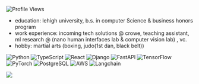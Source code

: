 ![Profile Views](https://komarev.com/ghpvc/?username=stanislavli3&color=blue&style=flat-square)

- education: lehigh university, b.s. in computer Science & business honors program
- work experience: incoming tech solutions @ crowe, teaching assistant, ml research @ (nano human interfaces lab & computer vision lab) , vc.
- hobby: martial arts (boxing, judo(1st dan, black belt))

![Python](https://img.shields.io/badge/-Python-3776AB?style=for-the-badge&logo=python&logoColor=white)
![TypeScript](https://img.shields.io/badge/-TypeScript-3178C6?style=for-the-badge&logo=typescript&logoColor=white)
![React](https://img.shields.io/badge/-React-61DAFB?style=for-the-badge&logo=react&logoColor=black)
![Django](https://img.shields.io/badge/-Django-092E20?style=for-the-badge&logo=django&logoColor=white)
![FastAPI](https://img.shields.io/badge/-FastAPI-009688?style=for-the-badge&logo=fastapi&logoColor=white)
![TensorFlow](https://img.shields.io/badge/-TensorFlow-FF6F00?style=for-the-badge&logo=tensorflow&logoColor=white)
![PyTorch](https://img.shields.io/badge/-PyTorch-EE4C2C?style=for-the-badge&logo=pytorch&logoColor=white)
![PostgreSQL](https://img.shields.io/badge/-PostgreSQL-336791?style=for-the-badge&logo=postgresql&logoColor=white)
![AWS](https://img.shields.io/badge/-AWS-232F3E?style=for-the-badge&logo=amazon-aws&logoColor=white)
![Langchain](https://img.shields.io/badge/-Langchain-2196F3?style=for-the-badge)

![](https://leetcard.jacoblin.cool/stanislavli?theme=unicorn)
